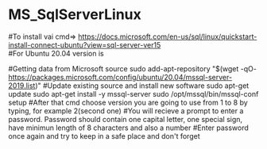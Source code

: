# MS_SqlServerLinux

#To install vai cmd=> https://docs.microsoft.com/en-us/sql/linux/quickstart-install-connect-ubuntu?view=sql-server-ver15</br>
#For Ubuntu 20.04 version is 

#Getting data from Microsoft source 
sudo add-apt-repository "$(wget -qO- https://packages.microsoft.com/config/ubuntu/20.04/mssql-server-2019.list)"
#Update existing source and install new software 
sudo apt-get update
sudo apt-get install -y mssql-server
sudo /opt/mssql/bin/mssql-conf setup
#After that cmd choose version you are going to use from 1 to 8 by typing, for example 2(second one)
#You will recieve a prompt to enter a password. Password should contain one capital letter, one special sign, have minimun length of 8 characters and also a number
#Enter password once again and try to keep in a safe place and don't forget 

